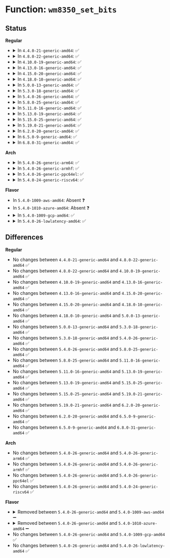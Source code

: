 # Function: <code>wm8350_set_bits</code>

## Status
<b>Regular</b>
<ul>
<li>
<details>
<summary>In <code>4.4.0-21-generic-amd64</code>: ✅</summary>

```c
int wm8350_set_bits(struct wm8350 * wm8350, u16 reg, u16 mask)
```

```json
{
  "name": "wm8350_set_bits",
  "collision_type": "Unique Global",
  "inline_type": "No",
  "funcs": [
    {
      "addr": 18446744071584629104,
      "name": "wm8350_set_bits",
      "external": true,
      "loc": "drivers/mfd/wm8350-core.c:73",
      "file": "drivers/mfd/wm8350-core.c",
      "inline": "seen, unknown",
      "caller_inline": [],
      "caller_func": [
        "drivers/mfd/wm8350-gpio.c:wm8350_gpio_config",
        "drivers/mfd/wm8350-gpio.c:wm8350_gpio_config",
        "drivers/mfd/wm8350-gpio.c:wm8350_gpio_config",
        "drivers/mfd/wm8350-gpio.c:wm8350_gpio_config",
        "drivers/mfd/wm8350-gpio.c:wm8350_gpio_config",
        "drivers/mfd/wm8350-gpio.c:wm8350_gpio_config",
        "drivers/mfd/wm8350-irq.c:wm8350_irq_init"
      ]
    }
  ],
  "symbols": [
    {
      "addr": 18446744071584629104,
      "name": "wm8350_set_bits",
      "section": ".text",
      "bind": "STB_GLOBAL",
      "size": 28
    }
  ]
}
```
</details>
</li>
<li>
<details>
<summary>In <code>4.8.0-22-generic-amd64</code>: ✅</summary>

```c
int wm8350_set_bits(struct wm8350 * wm8350, u16 reg, u16 mask)
```

```json
{
  "name": "wm8350_set_bits",
  "collision_type": "Unique Global",
  "inline_type": "No",
  "funcs": [
    {
      "addr": 18446744071584981568,
      "name": "wm8350_set_bits",
      "external": true,
      "loc": "drivers/mfd/wm8350-core.c:73",
      "file": "drivers/mfd/wm8350-core.c",
      "inline": "seen, unknown",
      "caller_inline": [],
      "caller_func": [
        "drivers/mfd/wm8350-gpio.c:wm8350_gpio_config",
        "drivers/mfd/wm8350-gpio.c:wm8350_gpio_config",
        "drivers/mfd/wm8350-gpio.c:wm8350_gpio_config",
        "drivers/mfd/wm8350-gpio.c:wm8350_gpio_config",
        "drivers/mfd/wm8350-gpio.c:wm8350_gpio_config",
        "drivers/mfd/wm8350-gpio.c:wm8350_gpio_config",
        "drivers/mfd/wm8350-irq.c:wm8350_irq_init"
      ]
    }
  ],
  "symbols": [
    {
      "addr": 18446744071584981568,
      "name": "wm8350_set_bits",
      "section": ".text",
      "bind": "STB_GLOBAL",
      "size": 45
    }
  ]
}
```
</details>
</li>
<li>
<details>
<summary>In <code>4.10.0-19-generic-amd64</code>: ✅</summary>

```c
int wm8350_set_bits(struct wm8350 * wm8350, u16 reg, u16 mask)
```

```json
{
  "name": "wm8350_set_bits",
  "collision_type": "Unique Global",
  "inline_type": "No",
  "funcs": [
    {
      "addr": 18446744071585165104,
      "name": "wm8350_set_bits",
      "external": true,
      "loc": "drivers/mfd/wm8350-core.c:73",
      "file": "drivers/mfd/wm8350-core.c",
      "inline": "seen, unknown",
      "caller_inline": [],
      "caller_func": [
        "drivers/mfd/wm8350-gpio.c:wm8350_gpio_config",
        "drivers/mfd/wm8350-gpio.c:wm8350_gpio_config",
        "drivers/mfd/wm8350-gpio.c:wm8350_gpio_config",
        "drivers/mfd/wm8350-gpio.c:wm8350_gpio_config",
        "drivers/mfd/wm8350-gpio.c:wm8350_gpio_config",
        "drivers/mfd/wm8350-gpio.c:wm8350_gpio_config",
        "drivers/mfd/wm8350-irq.c:wm8350_irq_init"
      ]
    }
  ],
  "symbols": [
    {
      "addr": 18446744071585165104,
      "name": "wm8350_set_bits",
      "section": ".text",
      "bind": "STB_GLOBAL",
      "size": 45
    }
  ]
}
```
</details>
</li>
<li>
<details>
<summary>In <code>4.13.0-16-generic-amd64</code>: ✅</summary>

```c
int wm8350_set_bits(struct wm8350 * wm8350, u16 reg, u16 mask)
```

```json
{
  "name": "wm8350_set_bits",
  "collision_type": "Unique Global",
  "inline_type": "No",
  "funcs": [
    {
      "addr": 18446744071585246768,
      "name": "wm8350_set_bits",
      "external": true,
      "loc": "drivers/mfd/wm8350-core.c:73",
      "file": "drivers/mfd/wm8350-core.c",
      "inline": "seen, unknown",
      "caller_inline": [],
      "caller_func": [
        "drivers/mfd/wm8350-gpio.c:wm8350_gpio_config",
        "drivers/mfd/wm8350-gpio.c:wm8350_gpio_config",
        "drivers/mfd/wm8350-gpio.c:wm8350_gpio_config",
        "drivers/mfd/wm8350-gpio.c:wm8350_gpio_config",
        "drivers/mfd/wm8350-gpio.c:wm8350_gpio_config",
        "drivers/mfd/wm8350-gpio.c:wm8350_gpio_config",
        "drivers/mfd/wm8350-irq.c:wm8350_irq_init"
      ]
    }
  ],
  "symbols": [
    {
      "addr": 18446744071585246768,
      "name": "wm8350_set_bits",
      "section": ".text",
      "bind": "STB_GLOBAL",
      "size": 36
    }
  ]
}
```
</details>
</li>
<li>
<details>
<summary>In <code>4.15.0-20-generic-amd64</code>: ✅</summary>

```c
int wm8350_set_bits(struct wm8350 * wm8350, u16 reg, u16 mask)
```

```json
{
  "name": "wm8350_set_bits",
  "collision_type": "Unique Global",
  "inline_type": "No",
  "funcs": [
    {
      "addr": 18446744071585674512,
      "name": "wm8350_set_bits",
      "external": true,
      "loc": "drivers/mfd/wm8350-core.c:73",
      "file": "drivers/mfd/wm8350-core.c",
      "inline": "seen, unknown",
      "caller_inline": [],
      "caller_func": [
        "drivers/mfd/wm8350-gpio.c:wm8350_gpio_config",
        "drivers/mfd/wm8350-gpio.c:wm8350_gpio_config",
        "drivers/mfd/wm8350-gpio.c:wm8350_gpio_config",
        "drivers/mfd/wm8350-gpio.c:wm8350_gpio_config",
        "drivers/mfd/wm8350-gpio.c:wm8350_gpio_config",
        "drivers/mfd/wm8350-gpio.c:wm8350_gpio_config",
        "drivers/mfd/wm8350-irq.c:wm8350_irq_init"
      ]
    }
  ],
  "symbols": [
    {
      "addr": 18446744071585674512,
      "name": "wm8350_set_bits",
      "section": ".text",
      "bind": "STB_GLOBAL",
      "size": 36
    }
  ]
}
```
</details>
</li>
<li>
<details>
<summary>In <code>4.18.0-10-generic-amd64</code>: ✅</summary>

```c
int wm8350_set_bits(struct wm8350 * wm8350, u16 reg, u16 mask)
```

```json
{
  "name": "wm8350_set_bits",
  "collision_type": "Unique Global",
  "inline_type": "No",
  "funcs": [
    {
      "addr": 18446744071585920416,
      "name": "wm8350_set_bits",
      "external": true,
      "loc": "drivers/mfd/wm8350-core.c:73",
      "file": "drivers/mfd/wm8350-core.c",
      "inline": "seen, unknown",
      "caller_inline": [],
      "caller_func": [
        "drivers/mfd/wm8350-gpio.c:wm8350_gpio_config",
        "drivers/mfd/wm8350-gpio.c:wm8350_gpio_config",
        "drivers/mfd/wm8350-gpio.c:wm8350_gpio_config",
        "drivers/mfd/wm8350-gpio.c:wm8350_gpio_config",
        "drivers/mfd/wm8350-gpio.c:wm8350_gpio_config",
        "drivers/mfd/wm8350-gpio.c:wm8350_gpio_config",
        "drivers/mfd/wm8350-irq.c:wm8350_irq_init"
      ]
    }
  ],
  "symbols": [
    {
      "addr": 18446744071585920416,
      "name": "wm8350_set_bits",
      "section": ".text",
      "bind": "STB_GLOBAL",
      "size": 36
    }
  ]
}
```
</details>
</li>
<li>
<details>
<summary>In <code>5.0.0-13-generic-amd64</code>: ✅</summary>

```c
int wm8350_set_bits(struct wm8350 * wm8350, u16 reg, u16 mask)
```

```json
{
  "name": "wm8350_set_bits",
  "collision_type": "Unique Global",
  "inline_type": "No",
  "funcs": [
    {
      "addr": 18446744071586056560,
      "name": "wm8350_set_bits",
      "external": true,
      "loc": "drivers/mfd/wm8350-core.c:73",
      "file": "drivers/mfd/wm8350-core.c",
      "inline": "seen, unknown",
      "caller_inline": [],
      "caller_func": [
        "drivers/mfd/wm8350-gpio.c:wm8350_gpio_config",
        "drivers/mfd/wm8350-gpio.c:wm8350_gpio_config",
        "drivers/mfd/wm8350-gpio.c:wm8350_gpio_config",
        "drivers/mfd/wm8350-gpio.c:wm8350_gpio_config",
        "drivers/mfd/wm8350-gpio.c:wm8350_gpio_config",
        "drivers/mfd/wm8350-gpio.c:wm8350_gpio_config",
        "drivers/mfd/wm8350-irq.c:wm8350_irq_init"
      ]
    }
  ],
  "symbols": [
    {
      "addr": 18446744071586056560,
      "name": "wm8350_set_bits",
      "section": ".text",
      "bind": "STB_GLOBAL",
      "size": 36
    }
  ]
}
```
</details>
</li>
<li>
<details>
<summary>In <code>5.3.0-18-generic-amd64</code>: ✅</summary>

```c
int wm8350_set_bits(struct wm8350 * wm8350, u16 reg, u16 mask)
```

```json
{
  "name": "wm8350_set_bits",
  "collision_type": "Unique Global",
  "inline_type": "No",
  "funcs": [
    {
      "addr": 18446744071586291904,
      "name": "wm8350_set_bits",
      "external": true,
      "loc": "drivers/mfd/wm8350-core.c:69",
      "file": "drivers/mfd/wm8350-core.c",
      "inline": "seen, unknown",
      "caller_inline": [],
      "caller_func": [
        "drivers/mfd/wm8350-gpio.c:wm8350_gpio_config",
        "drivers/mfd/wm8350-gpio.c:wm8350_gpio_config",
        "drivers/mfd/wm8350-gpio.c:wm8350_gpio_config",
        "drivers/mfd/wm8350-gpio.c:wm8350_gpio_config",
        "drivers/mfd/wm8350-gpio.c:wm8350_gpio_config",
        "drivers/mfd/wm8350-gpio.c:wm8350_gpio_config",
        "drivers/mfd/wm8350-irq.c:wm8350_irq_init"
      ]
    }
  ],
  "symbols": [
    {
      "addr": 18446744071586291904,
      "name": "wm8350_set_bits",
      "section": ".text",
      "bind": "STB_GLOBAL",
      "size": 36
    }
  ]
}
```
</details>
</li>
<li>
<details>
<summary>In <code>5.4.0-26-generic-amd64</code>: ✅</summary>

```c
int wm8350_set_bits(struct wm8350 * wm8350, u16 reg, u16 mask)
```

```json
{
  "name": "wm8350_set_bits",
  "collision_type": "Unique Global",
  "inline_type": "No",
  "funcs": [
    {
      "addr": 18446744071586440112,
      "name": "wm8350_set_bits",
      "external": true,
      "loc": "drivers/mfd/wm8350-core.c:69",
      "file": "drivers/mfd/wm8350-core.c",
      "inline": "seen, unknown",
      "caller_inline": [],
      "caller_func": [
        "drivers/mfd/wm8350-gpio.c:wm8350_gpio_config",
        "drivers/mfd/wm8350-gpio.c:wm8350_gpio_config",
        "drivers/mfd/wm8350-gpio.c:wm8350_gpio_config",
        "drivers/mfd/wm8350-gpio.c:wm8350_gpio_config",
        "drivers/mfd/wm8350-gpio.c:wm8350_gpio_config",
        "drivers/mfd/wm8350-gpio.c:wm8350_gpio_config",
        "drivers/mfd/wm8350-irq.c:wm8350_irq_init"
      ]
    }
  ],
  "symbols": [
    {
      "addr": 18446744071586440112,
      "name": "wm8350_set_bits",
      "section": ".text",
      "bind": "STB_GLOBAL",
      "size": 36
    }
  ]
}
```
</details>
</li>
<li>
<details>
<summary>In <code>5.8.0-25-generic-amd64</code>: ✅</summary>

```c
int wm8350_set_bits(struct wm8350 * wm8350, u16 reg, u16 mask)
```

```json
{
  "name": "wm8350_set_bits",
  "collision_type": "Unique Global",
  "inline_type": "No",
  "funcs": [
    {
      "addr": 18446744071587216704,
      "name": "wm8350_set_bits",
      "external": true,
      "loc": "drivers/mfd/wm8350-core.c:69",
      "file": "drivers/mfd/wm8350-core.c",
      "inline": "seen, unknown",
      "caller_inline": [],
      "caller_func": [
        "drivers/mfd/wm8350-gpio.c:wm8350_gpio_config",
        "drivers/mfd/wm8350-gpio.c:wm8350_gpio_config",
        "drivers/mfd/wm8350-gpio.c:wm8350_gpio_config",
        "drivers/mfd/wm8350-gpio.c:wm8350_gpio_config",
        "drivers/mfd/wm8350-gpio.c:wm8350_gpio_config",
        "drivers/mfd/wm8350-gpio.c:wm8350_gpio_config",
        "drivers/mfd/wm8350-irq.c:wm8350_irq_init"
      ]
    }
  ],
  "symbols": [
    {
      "addr": 18446744071587216704,
      "name": "wm8350_set_bits",
      "section": ".text",
      "bind": "STB_GLOBAL",
      "size": 36
    }
  ]
}
```
</details>
</li>
<li>
<details>
<summary>In <code>5.11.0-16-generic-amd64</code>: ✅</summary>

```c
int wm8350_set_bits(struct wm8350 * wm8350, u16 reg, u16 mask)
```

```json
{
  "name": "wm8350_set_bits",
  "collision_type": "Unique Global",
  "inline_type": "No",
  "funcs": [
    {
      "addr": 18446744071587290576,
      "name": "wm8350_set_bits",
      "external": true,
      "loc": "drivers/mfd/wm8350-core.c:69",
      "file": "drivers/mfd/wm8350-core.c",
      "inline": "seen, unknown",
      "caller_inline": [],
      "caller_func": [
        "drivers/mfd/wm8350-gpio.c:wm8350_gpio_config",
        "drivers/mfd/wm8350-gpio.c:wm8350_gpio_config",
        "drivers/mfd/wm8350-gpio.c:wm8350_gpio_config",
        "drivers/mfd/wm8350-gpio.c:wm8350_gpio_config",
        "drivers/mfd/wm8350-gpio.c:wm8350_gpio_config",
        "drivers/mfd/wm8350-gpio.c:wm8350_gpio_config",
        "drivers/mfd/wm8350-irq.c:wm8350_irq_init"
      ]
    }
  ],
  "symbols": [
    {
      "addr": 18446744071587290576,
      "name": "wm8350_set_bits",
      "section": ".text",
      "bind": "STB_GLOBAL",
      "size": 36
    }
  ]
}
```
</details>
</li>
<li>
<details>
<summary>In <code>5.13.0-19-generic-amd64</code>: ✅</summary>

```c
int wm8350_set_bits(struct wm8350 * wm8350, u16 reg, u16 mask)
```

```json
{
  "name": "wm8350_set_bits",
  "collision_type": "Unique Global",
  "inline_type": "No",
  "funcs": [
    {
      "addr": 18446744071587177904,
      "name": "wm8350_set_bits",
      "external": true,
      "loc": "drivers/mfd/wm8350-core.c:69",
      "file": "drivers/mfd/wm8350-core.c",
      "inline": "seen, unknown",
      "caller_inline": [],
      "caller_func": [
        "drivers/mfd/wm8350-gpio.c:wm8350_gpio_config",
        "drivers/mfd/wm8350-gpio.c:wm8350_gpio_config",
        "drivers/mfd/wm8350-gpio.c:wm8350_gpio_config",
        "drivers/mfd/wm8350-gpio.c:wm8350_gpio_config",
        "drivers/mfd/wm8350-gpio.c:wm8350_gpio_config",
        "drivers/mfd/wm8350-gpio.c:wm8350_gpio_config",
        "drivers/mfd/wm8350-irq.c:wm8350_irq_init"
      ]
    }
  ],
  "symbols": [
    {
      "addr": 18446744071587177904,
      "name": "wm8350_set_bits",
      "section": ".text",
      "bind": "STB_GLOBAL",
      "size": 36
    }
  ]
}
```
</details>
</li>
<li>
<details>
<summary>In <code>5.15.0-25-generic-amd64</code>: ✅</summary>

```c
int wm8350_set_bits(struct wm8350 * wm8350, u16 reg, u16 mask)
```

```json
{
  "name": "wm8350_set_bits",
  "collision_type": "Unique Global",
  "inline_type": "No",
  "funcs": [
    {
      "addr": 18446744071587738112,
      "name": "wm8350_set_bits",
      "external": true,
      "loc": "drivers/mfd/wm8350-core.c:69",
      "file": "drivers/mfd/wm8350-core.c",
      "inline": "seen, unknown",
      "caller_inline": [],
      "caller_func": [
        "drivers/mfd/wm8350-gpio.c:wm8350_gpio_config",
        "drivers/mfd/wm8350-gpio.c:wm8350_gpio_config",
        "drivers/mfd/wm8350-gpio.c:wm8350_gpio_config",
        "drivers/mfd/wm8350-gpio.c:wm8350_gpio_config",
        "drivers/mfd/wm8350-gpio.c:wm8350_gpio_config",
        "drivers/mfd/wm8350-gpio.c:wm8350_gpio_config",
        "drivers/mfd/wm8350-irq.c:wm8350_irq_init"
      ]
    }
  ],
  "symbols": [
    {
      "addr": 18446744071587738112,
      "name": "wm8350_set_bits",
      "section": ".text",
      "bind": "STB_GLOBAL",
      "size": 36
    }
  ]
}
```
</details>
</li>
<li>
<details>
<summary>In <code>5.19.0-21-generic-amd64</code>: ✅</summary>

```c
int wm8350_set_bits(struct wm8350 * wm8350, u16 reg, u16 mask)
```

```json
{
  "name": "wm8350_set_bits",
  "collision_type": "Unique Global",
  "inline_type": "No",
  "funcs": [
    {
      "addr": 18446744071589083760,
      "name": "wm8350_set_bits",
      "external": true,
      "loc": "drivers/mfd/wm8350-core.c:69",
      "file": "drivers/mfd/wm8350-core.c",
      "inline": "seen, unknown",
      "caller_inline": [],
      "caller_func": [
        "drivers/mfd/wm8350-gpio.c:wm8350_gpio_config",
        "drivers/mfd/wm8350-gpio.c:wm8350_gpio_config",
        "drivers/mfd/wm8350-gpio.c:wm8350_gpio_config",
        "drivers/mfd/wm8350-gpio.c:wm8350_gpio_config",
        "drivers/mfd/wm8350-gpio.c:wm8350_gpio_config",
        "drivers/mfd/wm8350-gpio.c:wm8350_gpio_config",
        "drivers/mfd/wm8350-irq.c:wm8350_irq_init"
      ]
    }
  ],
  "symbols": [
    {
      "addr": 18446744071589083760,
      "name": "wm8350_set_bits",
      "section": ".text",
      "bind": "STB_GLOBAL",
      "size": 54
    }
  ]
}
```
</details>
</li>
<li>
<details>
<summary>In <code>6.2.0-20-generic-amd64</code>: ✅</summary>

```c
int wm8350_set_bits(struct wm8350 * wm8350, u16 reg, u16 mask)
```

```json
{
  "name": "wm8350_set_bits",
  "collision_type": "Unique Global",
  "inline_type": "No",
  "funcs": [
    {
      "addr": 18446744071590617136,
      "name": "wm8350_set_bits",
      "external": true,
      "loc": "drivers/mfd/wm8350-core.c:69",
      "file": "drivers/mfd/wm8350-core.c",
      "inline": "seen, unknown",
      "caller_inline": [],
      "caller_func": [
        "drivers/mfd/wm8350-gpio.c:wm8350_gpio_config",
        "drivers/mfd/wm8350-gpio.c:wm8350_gpio_config",
        "drivers/mfd/wm8350-gpio.c:wm8350_gpio_config",
        "drivers/mfd/wm8350-gpio.c:wm8350_gpio_config",
        "drivers/mfd/wm8350-gpio.c:wm8350_gpio_config",
        "drivers/mfd/wm8350-gpio.c:wm8350_gpio_config",
        "drivers/mfd/wm8350-irq.c:wm8350_irq_init"
      ]
    }
  ],
  "symbols": [
    {
      "addr": 18446744071590617136,
      "name": "wm8350_set_bits",
      "section": ".text",
      "bind": "STB_GLOBAL",
      "size": 54
    }
  ]
}
```
</details>
</li>
<li>
<details>
<summary>In <code>6.5.0-9-generic-amd64</code>: ✅</summary>

```c
int wm8350_set_bits(struct wm8350 * wm8350, u16 reg, u16 mask)
```

```json
{
  "name": "wm8350_set_bits",
  "collision_type": "Unique Global",
  "inline_type": "No",
  "funcs": [
    {
      "addr": 18446744071590958224,
      "name": "wm8350_set_bits",
      "external": true,
      "loc": "drivers/mfd/wm8350-core.c:69",
      "file": "drivers/mfd/wm8350-core.c",
      "inline": "seen, unknown",
      "caller_inline": [],
      "caller_func": [
        "drivers/mfd/wm8350-gpio.c:wm8350_gpio_config",
        "drivers/mfd/wm8350-gpio.c:wm8350_gpio_config",
        "drivers/mfd/wm8350-gpio.c:wm8350_gpio_config",
        "drivers/mfd/wm8350-gpio.c:wm8350_gpio_config",
        "drivers/mfd/wm8350-gpio.c:wm8350_gpio_config",
        "drivers/mfd/wm8350-gpio.c:wm8350_gpio_config",
        "drivers/mfd/wm8350-irq.c:wm8350_irq_init"
      ]
    }
  ],
  "symbols": [
    {
      "addr": 18446744071590958224,
      "name": "wm8350_set_bits",
      "section": ".text",
      "bind": "STB_GLOBAL",
      "size": 54
    }
  ]
}
```
</details>
</li>
<li>
<details>
<summary>In <code>6.8.0-31-generic-amd64</code>: ✅</summary>

```c
int wm8350_set_bits(struct wm8350 * wm8350, u16 reg, u16 mask)
```

```json
{
  "name": "wm8350_set_bits",
  "collision_type": "Unique Global",
  "inline_type": "No",
  "funcs": [
    {
      "addr": 18446744071591302064,
      "name": "wm8350_set_bits",
      "external": true,
      "loc": "drivers/mfd/wm8350-core.c:69",
      "file": "drivers/mfd/wm8350-core.c",
      "inline": "seen, unknown",
      "caller_inline": [],
      "caller_func": [
        "drivers/mfd/wm8350-gpio.c:wm8350_gpio_config",
        "drivers/mfd/wm8350-gpio.c:wm8350_gpio_config",
        "drivers/mfd/wm8350-gpio.c:wm8350_gpio_config",
        "drivers/mfd/wm8350-gpio.c:wm8350_gpio_config",
        "drivers/mfd/wm8350-gpio.c:wm8350_gpio_config",
        "drivers/mfd/wm8350-gpio.c:wm8350_gpio_config",
        "drivers/mfd/wm8350-irq.c:wm8350_irq_init"
      ]
    }
  ],
  "symbols": [
    {
      "addr": 18446744071591302064,
      "name": "wm8350_set_bits",
      "section": ".text",
      "bind": "STB_GLOBAL",
      "size": 54
    }
  ]
}
```
</details>
</li>
</ul>
<b>Arch</b>
<ul>
<li>
<details>
<summary>In <code>5.4.0-26-generic-arm64</code>: ✅</summary>

```c
int wm8350_set_bits(struct wm8350 * wm8350, u16 reg, u16 mask)
```

```json
{
  "name": "wm8350_set_bits",
  "collision_type": "Unique Global",
  "inline_type": "No",
  "funcs": [
    {
      "addr": 18446603336499304096,
      "name": "wm8350_set_bits",
      "external": true,
      "loc": "drivers/mfd/wm8350-core.c:69",
      "file": "drivers/mfd/wm8350-core.c",
      "inline": "seen, unknown",
      "caller_inline": [],
      "caller_func": [
        "drivers/mfd/wm8350-gpio.c:wm8350_gpio_config",
        "drivers/mfd/wm8350-gpio.c:wm8350_gpio_config",
        "drivers/mfd/wm8350-gpio.c:wm8350_gpio_config",
        "drivers/mfd/wm8350-gpio.c:wm8350_gpio_config",
        "drivers/mfd/wm8350-gpio.c:wm8350_gpio_config",
        "drivers/mfd/wm8350-gpio.c:wm8350_gpio_config",
        "drivers/mfd/wm8350-irq.c:wm8350_irq_init"
      ]
    }
  ],
  "symbols": [
    {
      "addr": 18446603336499304096,
      "name": "wm8350_set_bits",
      "section": ".text",
      "bind": "STB_GLOBAL",
      "size": 84
    }
  ]
}
```
</details>
</li>
<li>
<details>
<summary>In <code>5.4.0-26-generic-armhf</code>: ✅</summary>

```c
int wm8350_set_bits(struct wm8350 * wm8350, u16 reg, u16 mask)
```

```json
{
  "name": "wm8350_set_bits",
  "collision_type": "Unique Global",
  "inline_type": "No",
  "funcs": [
    {
      "addr": 3231848920,
      "name": "wm8350_set_bits",
      "external": true,
      "loc": "drivers/mfd/wm8350-core.c:69",
      "file": "drivers/mfd/wm8350-core.c",
      "inline": "seen, unknown",
      "caller_inline": [],
      "caller_func": [
        "drivers/mfd/wm8350-gpio.c:wm8350_gpio_config",
        "drivers/mfd/wm8350-gpio.c:wm8350_gpio_config",
        "drivers/mfd/wm8350-gpio.c:wm8350_gpio_config",
        "drivers/mfd/wm8350-gpio.c:wm8350_gpio_config",
        "drivers/mfd/wm8350-gpio.c:wm8350_gpio_config",
        "drivers/mfd/wm8350-gpio.c:wm8350_gpio_config",
        "drivers/mfd/wm8350-irq.c:wm8350_irq_init"
      ]
    }
  ],
  "symbols": [
    {
      "addr": 3231848920,
      "name": "wm8350_set_bits",
      "section": ".text",
      "bind": "STB_GLOBAL",
      "size": 60
    }
  ]
}
```
</details>
</li>
<li>
<details>
<summary>In <code>5.4.0-26-generic-ppc64el</code>: ✅</summary>

```c
int wm8350_set_bits(struct wm8350 * wm8350, u16 reg, u16 mask)
```

```json
{
  "name": "wm8350_set_bits",
  "collision_type": "Unique Global",
  "inline_type": "No",
  "funcs": [
    {
      "addr": 13835058055292520320,
      "name": "wm8350_set_bits",
      "external": true,
      "loc": "drivers/mfd/wm8350-core.c:69",
      "file": "drivers/mfd/wm8350-core.c",
      "inline": "seen, unknown",
      "caller_inline": [],
      "caller_func": [
        "drivers/mfd/wm8350-gpio.c:wm8350_gpio_config",
        "drivers/mfd/wm8350-gpio.c:wm8350_gpio_config",
        "drivers/mfd/wm8350-gpio.c:wm8350_gpio_config",
        "drivers/mfd/wm8350-gpio.c:wm8350_gpio_config",
        "drivers/mfd/wm8350-gpio.c:wm8350_gpio_config",
        "drivers/mfd/wm8350-gpio.c:wm8350_gpio_config",
        "drivers/mfd/wm8350-irq.c:wm8350_irq_init"
      ]
    }
  ],
  "symbols": [
    {
      "addr": 13835058055292520320,
      "name": "wm8350_set_bits",
      "section": ".text",
      "bind": "STB_GLOBAL",
      "size": 72
    }
  ]
}
```
</details>
</li>
<li>
<details>
<summary>In <code>5.4.0-24-generic-riscv64</code>: ✅</summary>

```c
int wm8350_set_bits(struct wm8350 * wm8350, u16 reg, u16 mask)
```

```json
{
  "name": "wm8350_set_bits",
  "collision_type": "Unique Global",
  "inline_type": "No",
  "funcs": [
    {
      "addr": 18446743936276554416,
      "name": "wm8350_set_bits",
      "external": true,
      "loc": "drivers/mfd/wm8350-core.c:69",
      "file": "drivers/mfd/wm8350-core.c",
      "inline": "seen, unknown",
      "caller_inline": [],
      "caller_func": [
        "drivers/mfd/wm8350-gpio.c:wm8350_gpio_config",
        "drivers/mfd/wm8350-gpio.c:wm8350_gpio_config",
        "drivers/mfd/wm8350-gpio.c:wm8350_gpio_config",
        "drivers/mfd/wm8350-gpio.c:wm8350_gpio_config",
        "drivers/mfd/wm8350-gpio.c:wm8350_gpio_config",
        "drivers/mfd/wm8350-gpio.c:wm8350_gpio_config",
        "drivers/mfd/wm8350-irq.c:wm8350_irq_init"
      ]
    }
  ],
  "symbols": [
    {
      "addr": 18446743936276554416,
      "name": "wm8350_set_bits",
      "section": ".text",
      "bind": "STB_GLOBAL",
      "size": 70
    }
  ]
}
```
</details>
</li>
</ul>
<b>Flavor</b>
<ul>
<li>
In <code>5.4.0-1009-aws-amd64</code>: Absent ❓
</li>
<li>
In <code>5.4.0-1010-azure-amd64</code>: Absent ❓
</li>
<li>
<details>
<summary>In <code>5.4.0-1009-gcp-amd64</code>: ✅</summary>

```c
int wm8350_set_bits(struct wm8350 * wm8350, u16 reg, u16 mask)
```

```json
{
  "name": "wm8350_set_bits",
  "collision_type": "Unique Global",
  "inline_type": "No",
  "funcs": [
    {
      "addr": 18446744071586388080,
      "name": "wm8350_set_bits",
      "external": true,
      "loc": "drivers/mfd/wm8350-core.c:69",
      "file": "drivers/mfd/wm8350-core.c",
      "inline": "seen, unknown",
      "caller_inline": [],
      "caller_func": [
        "drivers/mfd/wm8350-gpio.c:wm8350_gpio_config",
        "drivers/mfd/wm8350-gpio.c:wm8350_gpio_config",
        "drivers/mfd/wm8350-gpio.c:wm8350_gpio_config",
        "drivers/mfd/wm8350-gpio.c:wm8350_gpio_config",
        "drivers/mfd/wm8350-gpio.c:wm8350_gpio_config",
        "drivers/mfd/wm8350-gpio.c:wm8350_gpio_config",
        "drivers/mfd/wm8350-irq.c:wm8350_irq_init"
      ]
    }
  ],
  "symbols": [
    {
      "addr": 18446744071586388080,
      "name": "wm8350_set_bits",
      "section": ".text",
      "bind": "STB_GLOBAL",
      "size": 36
    }
  ]
}
```
</details>
</li>
<li>
<details>
<summary>In <code>5.4.0-26-lowlatency-amd64</code>: ✅</summary>

```c
int wm8350_set_bits(struct wm8350 * wm8350, u16 reg, u16 mask)
```

```json
{
  "name": "wm8350_set_bits",
  "collision_type": "Unique Global",
  "inline_type": "No",
  "funcs": [
    {
      "addr": 18446744071586499760,
      "name": "wm8350_set_bits",
      "external": true,
      "loc": "drivers/mfd/wm8350-core.c:69",
      "file": "drivers/mfd/wm8350-core.c",
      "inline": "seen, unknown",
      "caller_inline": [],
      "caller_func": [
        "drivers/mfd/wm8350-gpio.c:wm8350_gpio_config",
        "drivers/mfd/wm8350-gpio.c:wm8350_gpio_config",
        "drivers/mfd/wm8350-gpio.c:wm8350_gpio_config",
        "drivers/mfd/wm8350-gpio.c:wm8350_gpio_config",
        "drivers/mfd/wm8350-gpio.c:wm8350_gpio_config",
        "drivers/mfd/wm8350-gpio.c:wm8350_gpio_config",
        "drivers/mfd/wm8350-irq.c:wm8350_irq_init"
      ]
    }
  ],
  "symbols": [
    {
      "addr": 18446744071586499760,
      "name": "wm8350_set_bits",
      "section": ".text",
      "bind": "STB_GLOBAL",
      "size": 36
    }
  ]
}
```
</details>
</li>
</ul>

## Differences
<b>Regular</b>
<ul>
<li>
No changes between <code>4.4.0-21-generic-amd64</code> and <code>4.8.0-22-generic-amd64</code> ✅
</li>
<li>
No changes between <code>4.8.0-22-generic-amd64</code> and <code>4.10.0-19-generic-amd64</code> ✅
</li>
<li>
No changes between <code>4.10.0-19-generic-amd64</code> and <code>4.13.0-16-generic-amd64</code> ✅
</li>
<li>
No changes between <code>4.13.0-16-generic-amd64</code> and <code>4.15.0-20-generic-amd64</code> ✅
</li>
<li>
No changes between <code>4.15.0-20-generic-amd64</code> and <code>4.18.0-10-generic-amd64</code> ✅
</li>
<li>
No changes between <code>4.18.0-10-generic-amd64</code> and <code>5.0.0-13-generic-amd64</code> ✅
</li>
<li>
No changes between <code>5.0.0-13-generic-amd64</code> and <code>5.3.0-18-generic-amd64</code> ✅
</li>
<li>
No changes between <code>5.3.0-18-generic-amd64</code> and <code>5.4.0-26-generic-amd64</code> ✅
</li>
<li>
No changes between <code>5.4.0-26-generic-amd64</code> and <code>5.8.0-25-generic-amd64</code> ✅
</li>
<li>
No changes between <code>5.8.0-25-generic-amd64</code> and <code>5.11.0-16-generic-amd64</code> ✅
</li>
<li>
No changes between <code>5.11.0-16-generic-amd64</code> and <code>5.13.0-19-generic-amd64</code> ✅
</li>
<li>
No changes between <code>5.13.0-19-generic-amd64</code> and <code>5.15.0-25-generic-amd64</code> ✅
</li>
<li>
No changes between <code>5.15.0-25-generic-amd64</code> and <code>5.19.0-21-generic-amd64</code> ✅
</li>
<li>
No changes between <code>5.19.0-21-generic-amd64</code> and <code>6.2.0-20-generic-amd64</code> ✅
</li>
<li>
No changes between <code>6.2.0-20-generic-amd64</code> and <code>6.5.0-9-generic-amd64</code> ✅
</li>
<li>
No changes between <code>6.5.0-9-generic-amd64</code> and <code>6.8.0-31-generic-amd64</code> ✅
</li>
</ul>
<b>Arch</b>
<ul>
<li>
No changes between <code>5.4.0-26-generic-amd64</code> and <code>5.4.0-26-generic-arm64</code> ✅
</li>
<li>
No changes between <code>5.4.0-26-generic-amd64</code> and <code>5.4.0-26-generic-armhf</code> ✅
</li>
<li>
No changes between <code>5.4.0-26-generic-amd64</code> and <code>5.4.0-26-generic-ppc64el</code> ✅
</li>
<li>
No changes between <code>5.4.0-26-generic-amd64</code> and <code>5.4.0-24-generic-riscv64</code> ✅
</li>
</ul>
<b>Flavor</b>
<ul>
<li>
<details>
<summary>Removed between <code>5.4.0-26-generic-amd64</code> and <code>5.4.0-1009-aws-amd64</code> ➖</summary>

```c
int wm8350_set_bits(struct wm8350 * wm8350, u16 reg, u16 mask)
```
</details>
</li>
<li>
<details>
<summary>Removed between <code>5.4.0-26-generic-amd64</code> and <code>5.4.0-1010-azure-amd64</code> ➖</summary>

```c
int wm8350_set_bits(struct wm8350 * wm8350, u16 reg, u16 mask)
```
</details>
</li>
<li>
No changes between <code>5.4.0-26-generic-amd64</code> and <code>5.4.0-1009-gcp-amd64</code> ✅
</li>
<li>
No changes between <code>5.4.0-26-generic-amd64</code> and <code>5.4.0-26-lowlatency-amd64</code> ✅
</li>
</ul>
